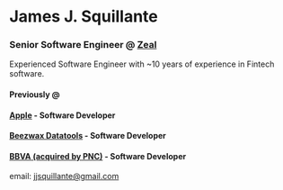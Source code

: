 # James J. Squillante

### Senior Software Engineer @ [Zeal](https://www.zeal.com)

Experienced Software Engineer with ~10 years of experience in Fintech software.

#### Previously @
#### [Apple](https://www.apple.com/) - Software Developer
#### [Beezwax Datatools](https://www.beezwax.net/) - Software Developer
#### [BBVA (acquired by PNC)](https://www.bbva.com/en/) - Software Developer

email: jjsquillante@gmail.com

